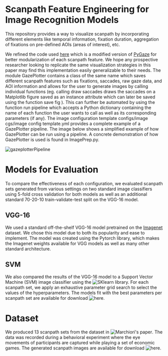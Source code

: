 # Scanpath Feature Engineering for Image Recognition Models

This repository provides a way to visualize scanpath by incorporating different elements like temporal information, fixation duration, aggregation of fixations on pre-defined AOIs (areas of interest), etc. 

We refined the code used [here](https://assets.researchsquare.com/files/rs-2088288/v1_covered.pdf?c=1667195112) which is a modified version of [PyGaze](https://link.springer.com/article/10.3758/s13428-013-0422-2) for better modularization of each scanpath feature. We hope any prospective researcher looking to replicate the same visualization strategies in
this paper may find this implementation easily generalizable to their needs. The module GazePlotter contains a class of the same name which saves different scanpath features such as fixations, saccades, raw gaze data, and AOI information and allows for the user to generate images by calling individual functions (eg. calling draw saccades draws the saccades on a Matplotlib figure saved as an instance attribute which can later be saved using the function save fig ). This can further be automated by using the function run pipeline which accepts a Python dictionary containing the name of each function the user wants to call as well as its corresponding parameters (if any). The image configuration template configs/image cgs/image config template.yml provides a complete example of a GazePlotter pipeline. The image below shows a simplified example of how GazePlotter can be run using a pipeline. A concrete demonstration of how GazePlotter is used is found in ImagePrep.py.

![gazeplotterPipeline](https://user-images.githubusercontent.com/93376103/226864153-aa3aba21-c76b-4641-bf19-6d8bea5fc59a.PNG)


# Models for Evaluation 
To compare the effectiveness of each configuration, we evaluated scanpath sets generated from various settings on two standard image classifiers using 5-fold cross validation for both models as well as an additional standard 70-20-10 train-validate-test split on the VGG-16 model. 
## VGG-16
We used a standard off-the-shelf VGG-16 model pretrained on the [Imagenet](https://arxiv.org/abs/1409.1556) dataset. We chose this model due to both its popularity and ease to implement. The model was created using the Pytorch library, which makes the Imagenet weights available for VGG models as well as many other standard architecture. 

## SVM 
We also compared the results of the VGG-16 model to a Support Vector Machine (SVM) image classifier using the ![SKlearn](https://scikit-learn.org/stable/) library. For each scanpath set, we apply an exhaustive parameter grid search to select the values of the hyperparameters. The models fit with the best parameters per scanpath set are available for download ![here](https://osf.io/fhmjy/). 

# Dataset 
We produced 13 scanpath sets from the dataset in ![Marchiori's paper](https://www.sciencedirect.com/science/article/abs/pii/S0022053121001083). The data was recorded during a behavioral experiment where the eye movements of participants are captured while playing a set of economic games. The generated scanpath images are available for download ![here](https://osf.io/fhmjy/). 
